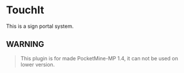 TouchIt
=======

This is a sign portal system.

WARNING
------
> This plugin is for made PocketMine-MP 1.4, it can not be used on lower version.
